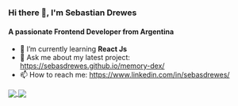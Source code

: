 ### Hi there 👋, I'm Sebastian Drewes

#### A passionate Frontend Developer from Argentina
- 🌱 I’m currently learning **React Js**
- 💬 Ask me about my latest project: https://sebasdrewes.github.io/memory-dex/
- 📫 How to reach me: https://www.linkedin.com/in/sebasdrewes/

<a href="https://github.com/SebasDrewes/github-readme-stats">
  <img align="center" src="https://github-readme-stats.vercel.app/api?username=SebasDrewes" />
</a>
<a href="https://github.com/SebasDrewes/github-readme-stats">
  <img align="center" src="https://github-readme-stats.vercel.app/api/top-langs/?username=SebasDrewes" />
</a>

